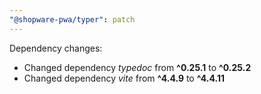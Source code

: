 ```yaml
---
"@shopware-pwa/typer": patch
---
```


Dependency changes:

- Changed dependency _typedoc_ from **^0.25.1** to **^0.25.2**
- Changed dependency _vite_ from **^4.4.9** to **^4.4.11**
